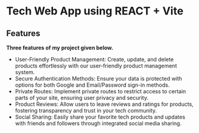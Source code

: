 # Tech Web App using REACT + Vite
## Features

**Three features of my project given below.**
- User-Friendly Product Management: Create, update, and delete products effortlessly with our user-friendly product management system.
- Secure Authentication Methods: Ensure your data is protected with options for both Google and Email/Password sign-in methods.
- Private Routes: Implement private routes to restrict access to certain parts of your site, ensuring user privacy and security.
- Product Reviews: Allow users to leave reviews and ratings for products, fostering transparency and trust in your tech community.
- Social Sharing: Easily share your favorite tech products and updates with friends and followers through integrated social media sharing.
                
